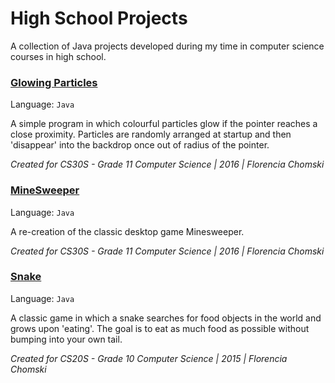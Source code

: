# High School Projects
A collection of Java projects developed during my time in computer science courses in high school. 

### [Glowing Particles](https://github.com/fchomski/HighSchool-Projects/tree/master/Glowing%20Particles)
Language: ```Java```  

A simple program in which colourful particles glow if the pointer reaches a close proximity. Particles are randomly arranged at startup and then 'disappear' into the backdrop once out of radius of the pointer.

_Created for CS30S - Grade 11 Computer Science | 2016 | Florencia Chomski_

### [MineSweeper](https://github.com/fchomski/HighSchool-Projects/tree/master/Minesweeper)
Language: ```Java```  

A re-creation of the classic desktop game Minesweeper.

_Created for CS30S - Grade 11 Computer Science | 2016 | Florencia Chomski_

### [Snake](https://github.com/fchomski/HighSchool-Projects/tree/master/Snake)
Language: ```Java```  

A classic game in which a snake searches for food objects in the world and grows upon 'eating'. The goal is to eat as much food as possible without bumping into your own tail.

_Created for CS20S - Grade 10 Computer Science | 2015 | Florencia Chomski_
